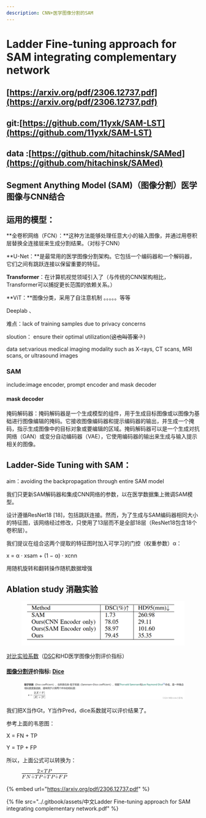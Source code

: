 ```yaml
---
description: CNN+医学图像分割的SAM
---
```


# Ladder Fine-tuning approach for SAM integrating complementary network

## [https://arxiv.org/pdf/2306.12737.pdf](https://arxiv.org/pdf/2306.12737.pdf)

## git:[https://github.com/11yxk/SAM-LST](https://github.com/11yxk/SAM-LST)

## data :[https://github.com/hitachinsk/SAMed](https://github.com/hitachinsk/SAMed)

## Segment Anything Model (SAM)（图像分割）医学图像与CNN结合

## 运用的模型：

**全卷积网络（FCN）：**这种方法能够处理任意大小的输入图像，并通过用卷积层替换全连接层来生成分割结果。（对标于CNN）



**U-Net：**是最常用的医学图像分割架构。它包括一个编码器和一个解码器，它们之间有跳跃连接以保留重要的特征。

**Transformer**：在计算机视觉领域引入了（与传统的CNN架构相比，Transformer可以捕捉更长范围的依赖关系。）

**ViT：**图像分类，采用了自注意机制 。。。。。等等

Deeplab 、





难点：lack of training samples due to privacy concerns

sloution： ensure their optimal utilization(~~这也叫答案？~~)

data set:various medical imaging modality such as X-rays, CT scans, MRI scans, or ultrasound images



### SAM

include:image encoder, prompt encoder and mask decoder



#### mask decoder

掩码解码器：掩码解码器是一个生成模型的组件，用于生成目标图像或以图像为基础进行图像编辑的掩码。它接收图像编码器和提示编码器的输出，并生成一个掩码，指示生成图像中的目标对象或要编辑的区域。掩码解码器可以是一个生成对抗网络（GAN）或变分自动编码器（VAE），它使用编码器的输出来生成与输入提示相关的图像。





## Ladder-Side Tuning with SAM：

aim：avoiding the backpropagation through entire SAM model

我们只更新SAM解码器和集成CNN网络的参数，以在医学数据集上微调SAM模型。

设计遵循ResNet18 \[18]，包括跳跃连接。然而，为了生成与SAM编码器相同大小的特征图，该网络经过修改，只使用了13层而不是全部18层（ResNet18包含18个卷积层）。



我们提议在组合这两个提取的特征图时加入可学习的门控（权重参数）α：

x = α · xsam + (1 − α) · xcnn







用随机旋转和翻转操作随机数据增强



## Ablation study 消融实验

<figure><img src="../.gitbook/assets/image (2).png" alt=""><figcaption></figcaption></figure>

[对比实验系数](https://blog.csdn.net/qq\_37652891/article/details/123473086?ops\_request\_misc=%257B%2522request%255Fid%2522%253A%2522169806241816800215078243%2522%252C%2522scm%2522%253A%252220140713.130102334..%2522%257D\&request\_id=169806241816800215078243\&biz\_id=0\&utm\_medium=distribute.pc\_search\_result.none-task-blog-2\~all\~sobaiduend\~default-2-123473086-null-null.142^v96^pc\_search\_result\_base6\&utm\_term=DSC%20HD95\&spm=1018.2226.3001.4187)（[DSC](https://so.csdn.net/so/search?q=DSC\&spm=1001.2101.3001.7020)和HD医学图像分割评价指标）

#### [图像分割评](https://blog.csdn.net/kksimida/article/details/129643885?ops\_request\_misc=%257B%2522request%255Fid%2522%253A%2522169805899316800188527608%2522%252C%2522scm%2522%253A%252220140713.130102334..%2522%257D\&request\_id=169805899316800188527608\&biz\_id=0\&utm\_medium=distribute.pc\_search\_result.none-task-blog-2\~all\~top\_click\~default-2-129643885-null-null.142^v96^pc\_search\_result\_base6\&utm\_term=dice\&spm=1018.2226.3001.4187)价指标: [Dice](https://blog.csdn.net/m0\_57527312/article/details/124202172?ops\_request\_misc=%257B%2522request%255Fid%2522%253A%2522169805899316800188527608%2522%252C%2522scm%2522%253A%252220140713.130102334..%2522%257D\&request\_id=169805899316800188527608\&biz\_id=0\&utm\_medium=distribute.pc\_search\_result.none-task-blog-2\~all\~top\_positive\~default-1-124202172-null-null.142^v96^pc\_search\_result\_base6\&utm\_term=dice\&spm=1018.2226.3001.4187) <a href="#articlecontentid" id="articlecontentid"></a>

<figure><img src="../.gitbook/assets/image.png" alt=""><figcaption></figcaption></figure>

我们把X当作Gt，Y当作Pred，dice系数就可以评价结果了。

参考上面的韦恩图：

&#x20;       X = FN + TP

&#x20;       Y = TP + FP

所以，上面公式可以转换为：

<figure><img src="../.gitbook/assets/image (1).png" alt=""><figcaption></figcaption></figure>















{% embed url="https://arxiv.org/pdf/2306.12737.pdf" %}

{% file src="../.gitbook/assets/中文Ladder Fine-tuning approach for SAM integrating complementary network.pdf" %}
